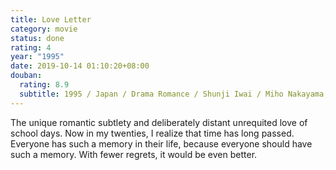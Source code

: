```yaml
---
title: Love Letter
category: movie
status: done
rating: 4
year: "1995"
date: 2019-10-14 01:10:20+08:00
douban:
  rating: 8.9
  subtitle: 1995 / Japan / Drama Romance / Shunji Iwai / Miho Nakayama, Etsushi Toyokawa
---
```


The unique romantic subtlety and deliberately distant unrequited love of school days. Now in my twenties, I realize that time has long passed. Everyone has such a memory in their life, because everyone should have such a memory. With fewer regrets, it would be even better.
